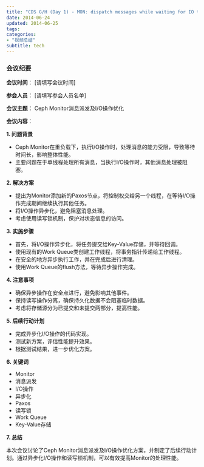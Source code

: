 ```yaml
---
title: "CDS G/H (Day 1) - MON: dispatch messages while waiting for IO to complete"
date: 2014-06-24
updated: 2014-06-25
tags:
categories:
- "视频总结"
subtitle: tech
---
```




### 会议纪要

**会议时间**： [请填写会议时间]

**参会人员**： [请填写参会人员名单]

**会议主题**： Ceph Monitor消息派发及I/O操作优化

**会议内容**：

**1. 问题背景**

- Ceph Monitor在重负载下，执行I/O操作时，处理消息的能力受限，导致等待时间长，影响整体性能。
- 主要问题在于单线程处理所有消息，当执行I/O操作时，其他消息处理被阻塞。

**2. 解决方案**

- 提出为Monitor添加新的Paxos节点，将控制权交给另一个线程，在等待I/O操作完成期间继续执行其他任务。
- 将I/O操作异步化，避免阻塞消息处理。
- 考虑使用读写锁机制，保护对状态信息的访问。

**3. 实施步骤**

- 首先，将I/O操作异步化，将任务提交给Key-Value存储，并等待回调。
- 使用现有的Work Queue类创建工作线程，将事务指针传递给工作线程。
- 在安全的地方异步执行工作，并在完成后进行清理。
- 使用Work Queue的flush方法，等待异步操作完成。

**4. 注意事项**

- 确保异步操作在安全点进行，避免影响其他事件。
- 保持读写操作分离，确保持久化数据不会阻塞临时数据。
- 考虑将存储源分为已提交和未提交两部分，提高性能。

**5. 后续行动计划**

- 完成异步化I/O操作的代码实现。
- 测试新方案，评估性能提升效果。
- 根据测试结果，进一步优化方案。

**6. 关键词**

- Monitor
- 消息派发
- I/O操作
- 异步化
- Paxos
- 读写锁
- Work Queue
- Key-Value存储

**7. 总结**

本次会议讨论了Ceph Monitor消息派发及I/O操作优化方案，并制定了后续行动计划。通过异步化I/O操作和读写锁机制，可以有效提高Monitor的处理性能。